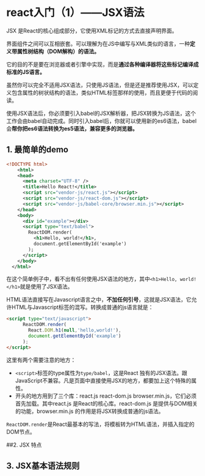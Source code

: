 # react入门（1）——JSX语法

JSX 是React的核心组成部分，它使用XML标记的方式去直接声明界面。

界面组件之间可以互相嵌套。可以理解为在JS中编写与XML类似的语言，一种**定义带属性树结构（DOM解构）的语法。**

它的目的不是要在浏览器或者引擎中实现，而是**通过各种编译器将这些标记编译成标准的JS语言。**

虽然你可以完全不适用JSX语法，只使用JS语法，但是还是推荐使用JSX，可以定义包含属性的树状结构的语法，类似HTML标签那样的使用，而且更便于代码的阅读。

使用JSX语法后，你必须要引入babel的JSX解析器，把JSX转换为JS语法，这个工作会由babel自动完成。同时引入babel后，你就可以使用新的es6语法，babel会**帮你把es6语法转换为es5语法，兼容更多的浏览器。**



## 1. 最简单的demo

```xml
<!DOCTYPE html>
    <html>
    <head>
      <meta charset="UTF-8" />
      <title>Hello React!</title>
      <script src="vendor-js/react.js"></script>
      <script src="vendor-js/react-dom.js"></script>
      <script src="vendor-js/babel-core/browser.min.js"></script>
    </head>
    <body>
      <div id="example"></div>
      <script type="text/babel">
        ReactDOM.render(
          <h1>Hello, world!</h1>,
          document.getElementById('example')
        );
      </script>
    </body>
  </html>
```

在这个简单例子中，看不出有任何使用JSX语法的地方，其中`<h1>Hello, world!</h1>`就是使用了JSX语法。

HTML语法直接写在Javascript语言之中，**不加任何引号**，这就是JSX语法，它允许HTML与Javascript标签的混写。转换成普通的js语言就是：

```html
<script type="text/javascript">
      ReactDOM.render(
        React.DOM.h1(null,'hello,world!'),
        document.getElementById('example')
      );
</script>
```



这里有两个需要注意的地方：

*    `<script>`标签的type属性为`type/babel`，这是React 独有的JSX语法。跟JavaScript不兼容。凡是页面中直接使用JSX的地方，都要加上这个特殊的属性。
*    开头的地方用到了三个库：react.js  react-dom.js browser.min.js，它们必须首先加载。其中react.js 是React的核心库。react-dom.js 是提供与DOM相关的功能，browser.min.js 的作用是将JSX转换成普通的js语法。

`ReactDOM.render`是React最基本的写法，将模板转为HTML语法，并插入指定的DOM节点。



##2. JSX 特点 



## 3. JSX基本语法规则

